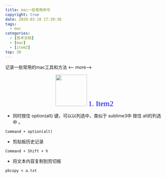 ```yaml
---
title: mac一些常用命令
copyright: true
date: 2020-03-10 17:39:36
tags:
  - mac
categories:
  - [技术文档]
  - [mac]
  - [item2]
top: 30
---
```

记录一些常用的mac工具和方法
<-- more-->

<center>
<img src="http://zhangzw001.github.io/images/dockerniu.jpeg" width = "100" height = "100" style="border: 0"/>
<font color="blue" face="黑体" size=5> 1. Item2 </font>
</center>

- 同时按住 option(alt) 键，可以以列选中，类似于 sublime3中 按住 alt的列选中 。
```
Command + option(alt) 
```

- 剪贴板历史记录
```
Command + Shift + h
```

- 将文本内容复制到剪切板
```
pbcopy < a.txt
```
